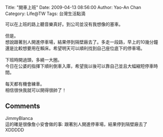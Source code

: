 Title: "開車上班"
Date: 2009-04-13 08:56:00
Author: Yao-An Chan
Category: Life@TW
Tags: 台灣生活點滴


<div class='post'>
可以在上班的路上聽音樂真好。到公司並沒有我想像的塞車。<br /><br />但是。<br />想說跟著別人開進停車場，結果停到隔壁廠去了。多走一段路，早上的10幾分鐘還是比較想要用在賴床。希望明天可以順利找到自己座位底下的停車場。<br /><br />下班時開過頭，多繞一大圈。<br />今日在公婆的指揮下順利倒車入庫，希望我以後可以靠自己並且大幅縮短停車時間。<br /><br />每天都有機會練車。<br />相信很快我就可以開得很帥了！</div>
<h2>Comments</h2>
<div class='comments'>
<div class='comment'>
<div class='author'>JimmyBlanca</div>
<div class='content'>
這的確是很像詹小安會做的事: 跟著別人開進停車場，結果停到隔壁廠去了 XDDDDD</div>
</div>
</div>
